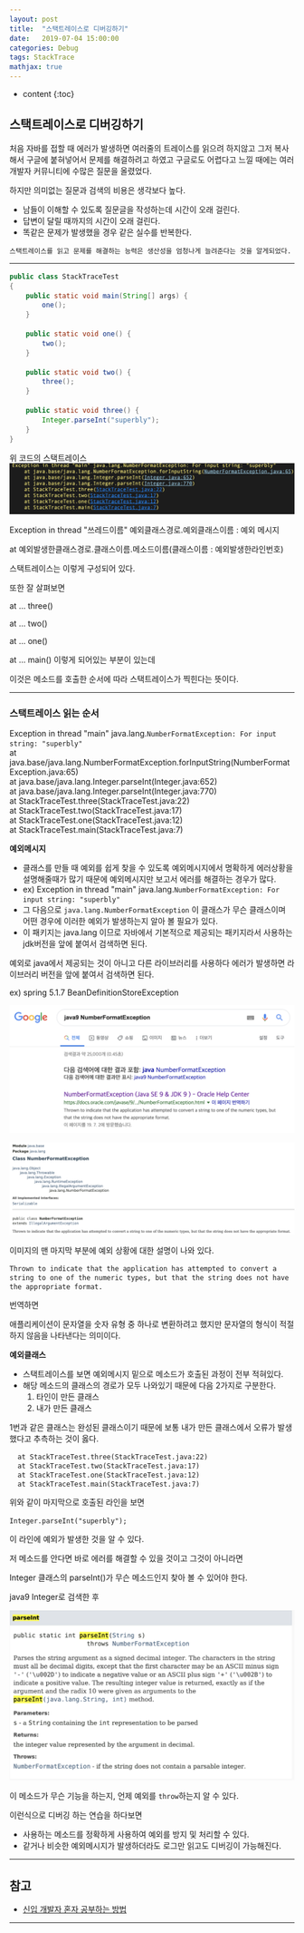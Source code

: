 ```yaml
---
layout: post
title:  "스택트레이스로 디버깅하기"
date:   2019-07-04 15:00:00
categories: Debug
tags: StackTrace
mathjax: true
---
```


* content
{:toc}

## 스택트레이스로 디버깅하기  
처음 자바를 접할 때 에러가 발생하면 여러줄의 트레이스를 읽으려 하지않고 그저 복사해서 구글에 붙혀넣어서 문제를 해결하려고 하였고 구글로도 어렵다고
느낄 때에는 여러 개발자 커뮤니티에 수많은 질문을 올렸었다.

하지만 의미없는 질문과 검색의 비용은 생각보다 높다.

- 남들이 이해할 수 있도록 질문글을 작성하는데 시간이 오래 걸린다.
- 답변이 달릴 때까지의 시간이 오래 걸린다.
- 똑같은 문제가 발생했을 경우 같은 실수를 반복한다.  

`스택트레이스를 읽고 문제를 해결하는 능력은 생산성을 엄청나게 늘려준다는 것을 알게되었다.`



---
```java
public class StackTraceTest
{
    public static void main(String[] args) {
        one();
    }

    public static void one() {
        two();
    }

    public static void two() {
        three();
    }

    public static void three() {
        Integer.parseInt("superbly");
    }
}
```
위 코드의 스택트레이스
![trace](/img/trace.png)

Exception in thread "쓰레드이름" 예외클래스경로.예외클래스이름 : 예외 메시지

at 예외발생한클래스경로.클래스이름.메소드이름(클래스이름 : 예외발생한라인번호)

스택트레이스는 이렇게 구성되어 있다.

또한 잘 살펴보면

at ... three()

at ... two()

at ... one()

at ... main() 이렇게 되어있는 부분이 있는데

이것은 메소드를 호출한 순서에 따라 스택트레이스가 찍힌다는 뜻이다.



---
### 스택트레이스 읽는 순서  

Exception in thread "main" java.lang.`NumberFormatException: For input string: "superbly"`  
	at java.base/java.lang.NumberFormatException.forInputString(NumberFormatException.java:65)  
	at java.base/java.lang.Integer.parseInt(Integer.java:652)  
	at java.base/java.lang.Integer.parseInt(Integer.java:770)  
	at StackTraceTest.three(StackTraceTest.java:22)  
	at StackTraceTest.two(StackTraceTest.java:17)  
	at StackTraceTest.one(StackTraceTest.java:12)  
	at StackTraceTest.main(StackTraceTest.java:7)  

**예외메시지**   
- 클래스를 만들 때 예외를 쉽게 찾을 수 있도록 예외메시지에서 명확하게 에러상황을 설명해줄때가 많기 때문에 예외메시지만 보고서 에러를 해결하는 경우가 많다.
- ex) Exception in thread "main" java.lang.`NumberFormatException: For input string: "superbly"`  
- 그 다음으로 `java.lang.NumberFormatException` 이 클래스가 무슨 클래스이며 어떤 경우에 이러한 예외가 발생하는지 알아 볼 필요가 있다.
- 이 패키지는 java.lang 이므로 자바에서 기본적으로 제공되는 패키지라서 사용하는 jdk버전을 앞에 붙여서 검색하면 된다.  

예외로 java에서 제공되는 것이 아니고 다른 라이브러리를 사용하다 에러가 발생하면 라이브러리 버전을 앞에 붙여서 검색하면 된다.

ex) spring 5.1.7 BeanDefinitionStoreException

![googleSearch](/img/googleSearch.png)  

![numberformatexception](/img/numberformatexception.png)  

이미지의 맨 마지막 부분에 예외 상황에 대한 설명이 나와 있다.
```
Thrown to indicate that the application has attempted to convert a string to one of the numeric types, but that the string does not have the appropriate format.    
```
번역하면

애플리케이션이 문자열을 숫자 유형 중 하나로 변환하려고 했지만 문자열의 형식이 적절하지 않음을 나타낸다는 의미이다.


**예외클래스**  
- 스택트레이스를 보면 예외메시지 밑으로 메소드가 호출된 과정이 전부 적혀있다.
- 해당 메소드의 클래스의 경로가 모두 나와있기 때문에 다음 2가지로 구분한다.
  1. 타인이 만든 클래스
  2. 내가 만든 클래스  

1번과 같은 클래스는 완성된 클래스이기 때문에 보통 내가 만든 클래스에서 오류가 발생했다고 추측하는 것이 옳다.
```
  at StackTraceTest.three(StackTraceTest.java:22)  
  at StackTraceTest.two(StackTraceTest.java:17)  
  at StackTraceTest.one(StackTraceTest.java:12)   
  at StackTraceTest.main(StackTraceTest.java:7)  
```
위와 같이 마지막으로 호출된 라인을 보면

`Integer.parseInt("superbly");`

이 라인에 예외가 발생한 것을 알 수 있다.  

저 메소드를 안다면 바로 에러를 해결할 수 있을 것이고 그것이 아니라면  

Integer 클래스의 parseInt()가 무슨 메소드인지 찾아 볼 수 있어야 한다.  

java9 Integer로 검색한 후  

![parseInt](/img/parseInt.png)  

이 메소드가 무슨 기능을 하는지, 언제 예외를 `throw`하는지 알 수 있다.

이런식으로 디버깅 하는 연습을 하다보면
- 사용하는 메소드를 정확하게 사용하여 예외를 방지 및 처리할 수 있다.
- 같거나 비슷한 예외메시지가 발생하더라도 로그만 읽고도 디버깅이 가능해진다.
---



## 참고  

* [신입 개발자 혼자 공부하는 방법](http://okky.kr/article/597494)

---
